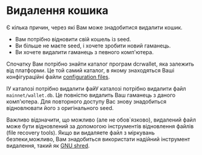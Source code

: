 # <i class="fa fa-hdd-o"></i> Видалення кошика 

Є кілька причин, через які Вам може знадобитися видалити кошик.

* Вам потрібно відновити свій кошель із seed.
* Ви більше не маєте seed, і хочете зробити новий гаманець.
* Ви хочете видалити гаманець з певного комп'ютера.

Спочатку Вам потрібно знайти каталог програм dcrwallet, яка залежить від платформи.
Це той самий каталог, в якому знаходяться Ваші конфігураційні файли [configuration files](/getting-started/startup-basics.md#configuration-files).

IУ каталозі потрібно видалити файУ каталозі потрібно видалити файл `mainnet/wallet.db`.
Це повністю видалить Ваш гаманець з даного комп'ютера. Для повторного доступу
Вас знову знадобиться відновлювати його з оригінального seed.

Важливо відзначити, що можливо (але не обов`язково), 
видалений файл може бути відновлений за допомогою інструментів відновлення файлів (file recovery tools). Якщо ви
видаляете файл з міркувань безпеки,можливо, Вам знадобиться використати надійний
інструмент видалення, такий як
[GNU shred](https://www.gnu.org/software/coreutils/manual/html_node/shred-invocation.html).


